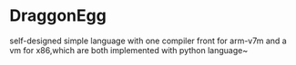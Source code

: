 DraggonEgg
==========

self-designed simple language with one compiler front for arm-v7m and a vm for x86,which are both implemented with python language~